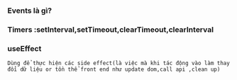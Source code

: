 ### Events là gì?
### Timers :setInterval,setTimeout,clearTimeout,clearInterval



### useEffect
    Dùng để thực hiện các side effect(là việc mà khi tác động vào làm thay đổi dữ liệu or tồn thể front end như update dom,call api ,clean up)